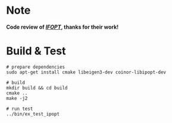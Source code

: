 # Note

**Code review of *[IFOPT](https://github.com/ethz-adrl/ifopt)*, thanks for their work!**

# Build & Test

```shell
# prepare dependencies
sudo apt-get install cmake libeigen3-dev coinor-libipopt-dev

# build
mkdir build && cd build
cmake ..
make -j2

# run test
../bin/ex_test_ipopt

```
